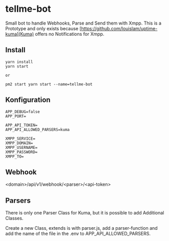 # tellme-bot

Small bot to handle Webhooks, Parse and Send them with Xmpp. This is a Prototype and only exists
because [https://github.com/louislam/uptime-kuma](Kuma) offers no Notifications for Xmpp.

## Install

```
yarn install
yarn start

or

pm2 start yarn start --name=tellme-bot
```

## Konfiguration

```
APP_DEBUG=false
APP_PORT=

APP_API_TOKEN=
APP_API_ALLOWED_PARSERS=kuma

XMPP_SERVICE=
XMPP_DOMAIN=
XMPP_USERNAME=
XMPP_PASSWORD=
XMPP_TO=
```

## Webhook

\<domain\>/api/v1/webhook/\<parser\>/\<api-token\>

## Parsers

There is only one Parser Class for Kuma, but it is possible to add Additional Classes.

Create a new Class, extends is with parser.js, add a parser-function and add the name of the file in the .env to
APP_API_ALLOWED_PARSERS.

